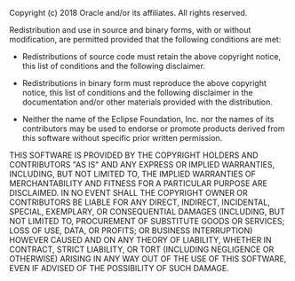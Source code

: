[//]: # " Copyright (c) 2018, 2021 Oracle and/or its affiliates. All rights reserved. "
[//]: # "  "
[//]: # " This program and the accompanying materials are made available under the "
[//]: # " terms of the Eclipse Distribution License v. 1.0, which is available at "
[//]: # " http://www.eclipse.org/org/documents/edl-v10.php. "
[//]: # "  "
[//]: # " SPDX-License-Identifier: BSD-3-Clause "

Copyright (c) 2018 Oracle and/or its affiliates. All rights reserved.

Redistribution and use in source and binary forms, with or without
modification, are permitted provided that the following conditions
are met:

  - Redistributions of source code must retain the above copyright
    notice, this list of conditions and the following disclaimer.

  - Redistributions in binary form must reproduce the above copyright
    notice, this list of conditions and the following disclaimer in the
    documentation and/or other materials provided with the distribution.

  - Neither the name of the Eclipse Foundation, Inc. nor the names of its
    contributors may be used to endorse or promote products derived
    from this software without specific prior written permission.

THIS SOFTWARE IS PROVIDED BY THE COPYRIGHT HOLDERS AND CONTRIBUTORS "AS
IS" AND ANY EXPRESS OR IMPLIED WARRANTIES, INCLUDING, BUT NOT LIMITED TO,
THE IMPLIED WARRANTIES OF MERCHANTABILITY AND FITNESS FOR A PARTICULAR
PURPOSE ARE DISCLAIMED.  IN NO EVENT SHALL THE COPYRIGHT OWNER OR
CONTRIBUTORS BE LIABLE FOR ANY DIRECT, INDIRECT, INCIDENTAL, SPECIAL,
EXEMPLARY, OR CONSEQUENTIAL DAMAGES (INCLUDING, BUT NOT LIMITED TO,
PROCUREMENT OF SUBSTITUTE GOODS OR SERVICES; LOSS OF USE, DATA, OR
PROFITS; OR BUSINESS INTERRUPTION) HOWEVER CAUSED AND ON ANY THEORY OF
LIABILITY, WHETHER IN CONTRACT, STRICT LIABILITY, OR TORT (INCLUDING
NEGLIGENCE OR OTHERWISE) ARISING IN ANY WAY OUT OF THE USE OF THIS
SOFTWARE, EVEN IF ADVISED OF THE POSSIBILITY OF SUCH DAMAGE.
